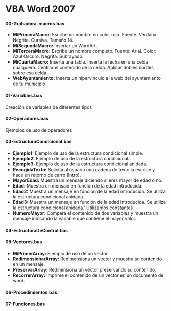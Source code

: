 # VBA Word 2007
#### 00-Grabadora-macros.bas
- **MiPrimeraMacro:** Escribe un nombre en color rojo. Fuente: Verdana. Negrita. Cursiva. Tamaño 14.
- **MiSegundaMacro:** Insertar un WordArt.
- **MiTerceraMacro:** Escribe un nombre completo. Fuente: Arial. Color: Azul Oscuro. Negrita. Subrayado.
- **MiCuartaMacro:** Inserta una tabla. Inserta la fecha en una celda cualquiera. Centrar el contenido de la celda. Aplicar dobles bordes sobre esa celda.
- **WebAyuntamiento:** Inserta un hipervinculo a la web del ayuntamiento de tu municipio

#### 01-Variables.bas
Creación de variables de diferentes tipos

#### 02-Operadores.bas
Ejemplos de uso de operadores

#### 03-EstructuraCondicional.bas
- **Ejemplo1:** Ejemplo de uso de la estructura condicional simple.
- **Ejemplo2:** Ejemplo de uso de la estructura condicional.
- **Ejemplo3:** Ejemplo de uso de la estructura condicional anidada.
- **RecogidaTexto:** Solicita al usuario una cadena de texto la escribe y hace un retorno de carro (Intro).
- **MayorEdad:** Muestra un mensaje diciendo si eres mayor de edad o no.	
- **Edad:** Muestra un mensaje en función de la edad introducida.
- **Edad2:** Muestra un mensaje en función de la edad introducida. Se utiliza la estructura condicional anidada.
- **Edad3:** Muestra un mensaje en función de la edad introducida. Se utiliza la estructura condicional anidada.'       Utilizamos constantes
- **NumeroMayor:** Compara el contenido de dos variables y muestra un mensaje indicando la variable que contiene el mayor valor.


#### 04-EstructuraDeControl.bas

#### 05-Vectores.bas
- **MiPrimerArray:** Ejemplo de uso de un vector
- **RedimensionarArray:** Redimensiona un vector y muestra su contenido en un mensaje.
- **PreservarArray:** Rediminsiona un vector preservando su contenido.
- **RecorrerArray:** Imprime el contenido de un vector en un documento de word.

#### 06-Procedimientos.bas
#### 07-Funciones.bas